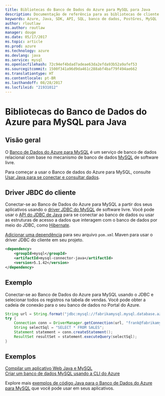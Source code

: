```yaml
---
title: Bibliotecas do Banco de Dados do Azure para MySQL para Java
description: Documentação de referência para as bibliotecas de cliente de Java para o Banco de Dados do Azure para MySQL
keywords: Azure, Java, SDK, API, SQL, banco de dados, PostGres, MySQL
author: rloutlaw
ms.author: routlaw
manager: douge
ms.date: 05/17/2017
ms.topic: article
ms.prod: azure
ms.technology: azure
ms.devlang: java
ms.service: mysql
ms.openlocfilehash: 72c94ef4bdad7adeae63da2efda93b52a9afef53
ms.sourcegitcommit: 1500f341a96d9da461c288abf4baf79f494ae662
ms.translationtype: HT
ms.contentlocale: pt-BR
ms.lasthandoff: 08/28/2017
ms.locfileid: "21931012"
---
```

# <a name="azure-database-for-mysql-libraries-for-java"></a>Bibliotecas do Banco de Dados do Azure para MySQL para Java

## <a name="overview"></a>Visão geral

O [Banco de Dados do Azure para MySQL](/azure/sql-database/sql-database-technical-overview) é um serviço de banco de dados relacional com base no mecanismo de banco de dados [MySQL](https://www.mysql.com/) de software livre. 

Para começar a usar o Banco de dados do Azure para MySQL, consulte [Usar Java para se conectar e consultar dados](/azure/mysql/connect-java).

## <a name="client-jbdc-driver"></a>Driver JBDC do cliente

Conectar-se ao Banco de Dados do Azure para MySQL a partir dos seus aplicativos usando o [driver JDBC do MySQL](https://dev.mysql.com/downloads/connector/j/) de software livre. Você pode usar o [API do JDBC de Java](https://docs.oracle.com/javase/8/docs/technotes/guides/jdbc/) para se conectar ao banco de dados ou usar as estruturas de acesso a dados que interagem com o banco de dados por meio do JDBC, como [Hibernate](http://hibernate.org/).

[Adicionar uma dependência](https://maven.apache.org/guides/getting-started/index.html#How_do_I_use_external_dependencies) para seu arquivo `pom.xml` Maven para usar o driver JDBC do cliente em seu projeto.  

```XML
<dependency>
    <groupId>mysql</groupId>
    <artifactId>mysql-connector-java</artifactId>
    <version>5.1.42</version>
</dependency>
```   

## <a name="example"></a>Exemplo

Conectar-se ao Banco de Dados do Azure para MySQL usando o JDBC e selecionar todos os registros na tabela de vendas. Você pode obter a cadeia de conexão para o seu banco de dados no Portal do Azure.

```java
String url = String.format("jdbc:mysql://fabrikamysql.mysql.database.azure.com:3306/fabrikamdb?verifyServerCertificate=true&useSSL=true&requireSSL=false");
try {
    Connection conn = DriverManager.getConnection(url, "frank@fabrikamysql", "aBcDeFgHiJkL");
    String selectSql = "SELECT * FROM SALES";
    Statement statement = conn.createStatement();
    ResultSet resultSet = statement.executeQuery(selectSql);
}
```

## <a name="samples"></a>Exemplos

[Compilar um aplicativo Web Java e MySQL](/azure/app-service-web/app-service-web-tutorial-java-mysql)   
[Criar um banco de dados MySQL usando a CLI do Azure](/azure/mysql/tutorial-design-database-using-cli)   

Explore mais [exemplos de código Java para o Banco de Dados do Azure para MySQL](https://azure.microsoft.com/resources/samples/?platform=java&term=mysql) que você pode usar em seus aplicativos.
